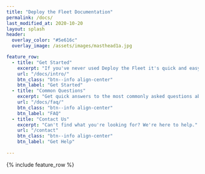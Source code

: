 ```yaml
---
title: "Deploy the Fleet Documentation"
permalink: /docs/
last_modified_at: 2020-10-20
layout: splash
header:
  overlay_color: "#5e616c"
  overlay_image: /assets/images/masthead1a.jpg

feature_row:
  - title: "Get Started"
    excerpt: "If you've never used Deploy the Fleet it's quick and easy to get started."
    url: "/docs/intro/"
    btn_class: "btn--info align-center"
    btn_label: "Get Started"
  - title: "Common Questions"
    excerpt: "Get quick answers to the most commonly asked questions about Deploy the Fleet."
    url: "/docs/faq/"
    btn_class: "btn--info align-center"
    btn_label: "FAQ"
  - title: "Contact Us"
    excerpt: "Can't find what you're looking for? We're here to help."
    url: "/contact"
    btn_class: "btn--info align-center"
    btn_label: "Get Help"
  
---
```


{% include feature_row %}
